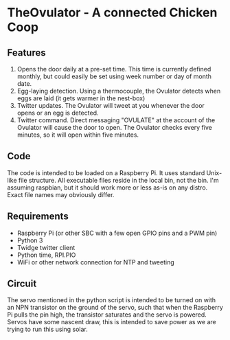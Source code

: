 # TheOvulator - A connected Chicken Coop
## Features
1. Opens the door daily at a pre-set time. This time is currently defined monthly, but could easily be set using week number or day of month date.
2. Egg-laying detection. Using a thermocouple, the Ovulator detects when eggs are laid (it gets warmer in the nest-box)
3. Twitter updates. The Ovulator will tweet at you whenever the door opens or an egg is detected.
4. Twitter command. Direct messaging "OVULATE" at the account of the Ovulator will cause the door to open. The Ovulator checks every five minutes, so it will open within five minutes.

## Code
The code is intended to be loaded on a Raspberry Pi. It uses standard Unix-like file structure. All executable files reside in the local bin, not the bin. I'm assuming raspbian, but it should work more or less as-is on any distro. Exact file names may obviously differ.

## Requirements
* Raspberry Pi (or other SBC with a few open GPIO pins and a PWM pin)
* Python 3
* Twidge twitter client
* Python time, RPI.PIO
* WiFi or other network connection for NTP and tweeting

## Circuit
The servo mentioned in the python script is intended to be turned on with an NPN transistor on the ground of the servo, such that when the Raspberry Pi pulls the pin high, the transistor saturates and the servo is powered. Servos have some nascent draw, this is intended to save power as we are trying to run this using solar.
